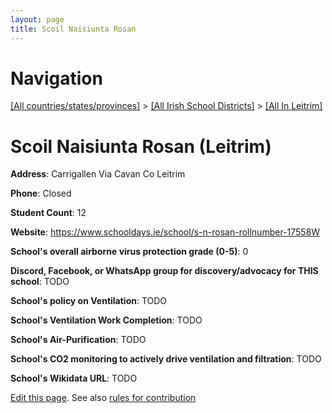 ```yaml
---
layout: page
title: Scoil Naisiunta Rosan
---
```

# Navigation

[[All countries/states/provinces]](../../..) > [[All Irish School Districts]](../..) > [[All In Leitrim]](..)

# Scoil Naisiunta Rosan (Leitrim)

**Address**: Carrigallen Via Cavan Co Leitrim

**Phone**: Closed

**Student Count**: 12

**Website**: <https://www.schooldays.ie/school/s-n-rosan-rollnumber-17558W>

**School's overall airborne virus protection grade (0-5)**: 0

**Discord, Facebook, or WhatsApp group for discovery/advocacy for THIS school**: TODO

**School's policy on Ventilation**: TODO

**School's Ventilation Work Completion**: TODO

**School's Air-Purification**: TODO

**School's CO2 monitoring to actively drive ventilation and filtration**: TODO

**School's Wikidata URL**: TODO


[Edit this page](https://github.com/ventilate-schools/Ireland/edit/main/./Leitrim/Scoil_Naisiunta_Rosan.md). See also [rules for contribution](../../../contribution-rules/)
